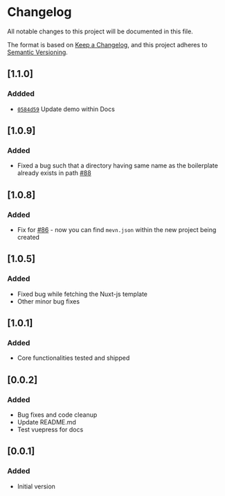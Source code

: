 # Changelog
All notable changes to this project will be documented in this file.

The format is based on [Keep a Changelog](https://keepachangelog.com/en/1.0.0/),
and this project adheres to [Semantic Versioning](https://semver.org/spec/v2.0.0.html).

## [1.1.0]
### Addded
- [`0584d59`](https://github.com/madlabsinc/mevn-cli/commit/0584d59106333ad9ebffde2c9c3b972414d7b41e) Update demo within Docs

## [1.0.9]
### Added
- Fixed a bug such that a directory having same name as the boilerplate already exists in path [#88](https://github.com/madlabsinc/mevn-cli/pull/88)

## [1.0.8]
### Added
- Fix for [#86](https://github.com/madlabsinc/mevn-cli/pull/86) - now you can find `mevn.json` within the new project being created

## [1.0.5]
### Added
- Fixed bug while fetching the Nuxt-js template
- Other minor bug fixes

## [1.0.1]
### Added
- Core functionalities tested and shipped

## [0.0.2]
### Added
- Bug fixes and code cleanup
- Update README.md
- Test vuepress for docs

## [0.0.1]
### Added
- Initial version
